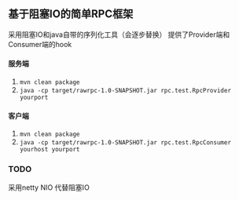 ## 基于阻塞IO的简单RPC框架
采用阻塞IO和java自带的序列化工具（会逐步替换）
提供了Provider端和Consumer端的hook
#### 服务端
1. <code>mvn clean package</code>
2. <code>java -cp target/rawrpc-1.0-SNAPSHOT.jar rpc.test.RpcProvider  yourport</code>
#### 客户端
1. <code>mvn clean package</code>
2. <code>java -cp target/rawrpc-1.0-SNAPSHOT.jar rpc.test.RpcConsumer yourhost yourport</code>

### TODO
采用netty NIO 代替阻塞IO


